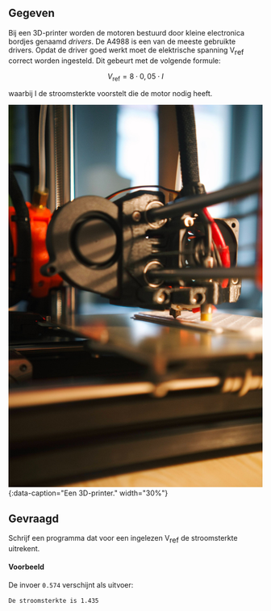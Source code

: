 ## Gegeven

Bij een 3D-printer worden de motoren bestuurd door kleine electronica bordjes genaamd *drivers*. De A4988 is een van de meeste gebruikte drivers. Opdat de driver goed werkt moet de elektrische spanning V<span style="vertical-align: sub;">ref</span> correct worden ingesteld. Dit gebeurt met de volgende formule:

$$
V_{\text{ref}} = 8\cdot 0,05 \cdot I
$$

waarbij I de stroomsterkte voorstelt die de motor nodig heeft.

![Een 3D-printer.](media/3dprinter.jpg "Foto door Kadir Celep op Unsplash."){:data-caption="Een 3D-printer." width="30%"}

## Gevraagd

Schrijf een programma dat voor een ingelezen V<span style="vertical-align: sub;">ref</span> de stroomsterkte uitrekent.

#### Voorbeeld
De invoer `0.574` verschijnt als uitvoer:
```
De stroomsterkte is 1.435
```